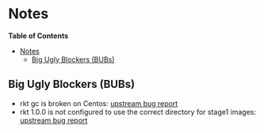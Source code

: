 # Notes

<!-- markdown-toc start - Don't edit this section. Run M-x markdown-toc-generate-toc again -->
**Table of Contents**

- [Notes](#notes)
    - [Big Ugly Blockers (BUBs)](#big-ugly-blockers-bubs)

<!-- markdown-toc end -->

## Big Ugly Blockers (BUBs)

- rkt gc is broken on Centos:
  [upstream bug report](https://github.com/coreos/rkt/issues/1922)
- rkt 1.0.0 is not configured to use the correct directory for stage1 images:
  [upstream bug report](https://github.com/coreos/rkt/issues/2221)
